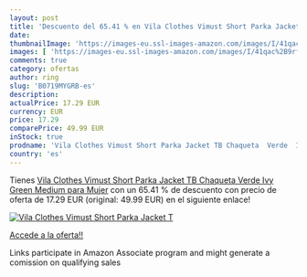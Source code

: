 ```yaml
---
layout: post
title: 'Descuento del 65.41 % en Vila Clothes Vimust Short Parka Jacket T'
date: 
thumbnailImage: 'https://images-eu.ssl-images-amazon.com/images/I/41qac%2B9rfjL._SL200_.jpg'
images: [ 'https://images-eu.ssl-images-amazon.com/images/I/41qac%2B9rfjL._SL200_.jpg' ]
comments: true
category: ofertas
author: ring
slug: 'B0719MYGRB-es'
description:
actualPrice: 17.29 EUR
currency: EUR
price: 17.29
comparePrice: 49.99 EUR
inStock: true
prodname: 'Vila Clothes Vimust Short Parka Jacket TB Chaqueta  Verde  Ivy Green   Medium para Mujer'
country: 'es'
---
```


Tienes [Vila Clothes Vimust Short Parka Jacket TB Chaqueta  Verde  Ivy Green   Medium para Mujer](https://www.amazon.es/dp/B0719MYGRB/?tag=tolees-21) con un 65.41 % de descuento con precio de oferta de 17.29 EUR (original: 49.99 EUR) en el siguiente enlace!

[![Vila Clothes Vimust Short Parka Jacket T](https://images-eu.ssl-images-amazon.com/images/I/41qac%2B9rfjL._SL200_.jpg)](https://www.amazon.es/dp/B0719MYGRB/?tag=tolees-21)

[Accede a la oferta!!](https://www.amazon.es/dp/B0719MYGRB/?tag=tolees-21)

Links participate in Amazon Associate program and might generate a comission on qualifying sales


